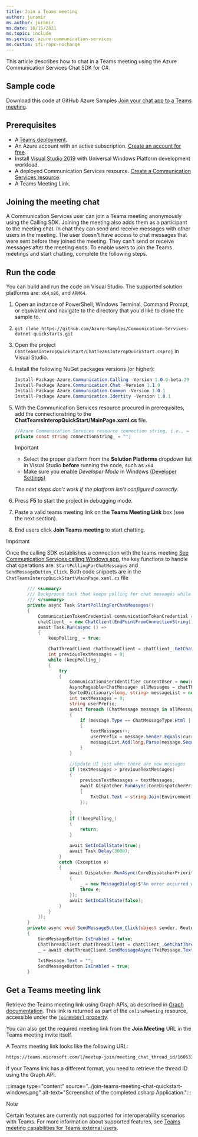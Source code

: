 ```yaml
---
title: Join a Teams meeting
author: juramir
ms.author: juramir
ms.date: 10/15/2021
ms.topic: include
ms.service: azure-communication-services
ms.custom: sfi-ropc-nochange
---
```


This article describes how to chat in a Teams meeting using the Azure Communication Services Chat SDK for C#.

## Sample code

Download this code at GitHub Azure Samples [Join your chat app to a Teams meeting](https://github.com/Azure-Samples/communication-services-dotnet-quickstarts/tree/main/ChatTeamsInteropQuickStart).

## Prerequisites 

* A [Teams deployment](/deployoffice/teams-install). 
* An Azure account with an active subscription. [Create an account for free](https://azure.microsoft.com/pricing/purchase-options/azure-account?cid=msft_learn).  
* Install [Visual Studio 2019](https://visualstudio.microsoft.com/downloads/) with Universal Windows Platform development workload.  
* A deployed Communication Services resource. [Create a Communication Services resource](../../create-communication-resource.md). 
* A Teams Meeting Link.

## Joining the meeting chat 

A Communication Services user can join a Teams meeting anonymously using the Calling SDK. Joining the meeting also adds them as a participant to the meeting chat. In chat they can send and receive messages with other users in the meeting. The user doesn't have access to chat messages that were sent before they joined the meeting. They can't send or receive messages after the meeting ends. To enable users to join the Teams meetings and start chatting, complete the following steps.

## Run the code

You can build and run the code on Visual Studio. The supported solution platforms are: `x64`,`x86`, and `ARM64`. 

1. Open an instance of PowerShell, Windows Terminal, Command Prompt, or equivalent and navigate to the directory that you'd like to clone the sample to.
2. `git clone https://github.com/Azure-Samples/Communication-Services-dotnet-quickstarts.git`
3. Open the project `ChatTeamsInteropQuickStart/ChatTeamsInteropQuickStart.csproj` in Visual Studio.
4. Install the following NuGet packages versions (or higher):

   ``` csharp
   Install-Package Azure.Communication.Calling -Version 1.0.0-beta.29
   Install-Package Azure.Communication.Chat -Version 1.1.0
   Install-Package Azure.Communication.Common -Version 1.0.1
   Install-Package Azure.Communication.Identity -Version 1.0.1

   ```

5. With the Communication Services resource procured in prerequisites, add the connectionstring to the **ChatTeamsInteropQuickStart/MainPage.xaml.cs** file. 

   ``` csharp
   //Azure Communication Services resource connection string, i.e., = "endpoint=https://your-resource.communication.azure.net/;accesskey=your-access-key";
   private const string connectionString_ = "";
   ```

   > [!IMPORTANT]
   > * Select the proper platform from the **Solution Platforms** dropdown list in Visual Studio <b>before</b> running the code, such as `x64`
   > * Make sure you enable *Developer Mode* in Windows [(Developer Settings)](/windows/apps/get-started/enable-your-device-for-development)
   >  
   >  *The next steps don't work if the platform isn't configured correctly.*

6. Press **F5** to start the project in debugging mode.
7. Paste a valid teams meeting link on the **Teams Meeting Link** box (see the next section).
8. End users click **Join Teams meeting** to start chatting.

> [!IMPORTANT]
> Once the calling SDK establishes a connection with the teams meeting [See Communication Services calling Windows app](../../voice-video-calling/getting-started-with-calling.md), the key functions to handle chat operations are: `StartPollingForChatMessages` and `SendMessageButton_Click`. Both code snippets are in the `ChatTeamsInteropQuickStart\MainPage.xaml.cs` file 

```csharp
        /// <summary>
        /// Background task that keeps polling for chat messages while the call connection is established
        /// </summary>
        private async Task StartPollingForChatMessages()
        {
            CommunicationTokenCredential communicationTokenCredential = new(user_token_);
            chatClient_ = new ChatClient(EndPointFromConnectionString(), communicationTokenCredential);
            await Task.Run(async () =>
            {
                keepPolling_ = true;

                ChatThreadClient chatThreadClient = chatClient_.GetChatThreadClient(thread_Id_);
                int previousTextMessages = 0;
                while (keepPolling_)
                {
                    try
                    {
                        CommunicationUserIdentifier currentUser = new(user_Id_);
                        AsyncPageable<ChatMessage> allMessages = chatThreadClient.GetMessagesAsync();
                        SortedDictionary<long, string> messageList = new();
                        int textMessages = 0;
                        string userPrefix;
                        await foreach (ChatMessage message in allMessages)
                        {
                            if (message.Type == ChatMessageType.Html || message.Type == ChatMessageType.Text)
                            {
                                textMessages++;
                                userPrefix = message.Sender.Equals(currentUser) ? "[you]:" : "";
                                messageList.Add(long.Parse(message.SequenceId), $"{userPrefix}{StripHtml(message.Content.Message)}");
                            }
                        }

                        //Update UI just when there are new messages
                        if (textMessages > previousTextMessages)
                        {
                            previousTextMessages = textMessages;
                            await Dispatcher.RunAsync(CoreDispatcherPriority.Normal, () =>
                            {
                                TxtChat.Text = string.Join(Environment.NewLine, messageList.Values.ToList());
                            });

                        }
                        if (!keepPolling_)
                        {
                            return;
                        }

                        await SetInCallState(true);
                        await Task.Delay(3000);
                    }
                    catch (Exception e)
                    {
                        await Dispatcher.RunAsync(CoreDispatcherPriority.Normal, () =>
                        {
                            _ = new MessageDialog($"An error occurred while fetching messages in PollingChatMessagesAsync(). The application will shutdown. Details : {e.Message}").ShowAsync();
                            throw e;
                        });
                        await SetInCallState(false);
                    }
                }
            });
        }
        private async void SendMessageButton_Click(object sender, RoutedEventArgs e)
        {
            SendMessageButton.IsEnabled = false;
            ChatThreadClient chatThreadClient = chatClient_.GetChatThreadClient(thread_Id_);
            _ = await chatThreadClient.SendMessageAsync(TxtMessage.Text);
            
            TxtMessage.Text = "";
            SendMessageButton.IsEnabled = true;
        }
```

## Get a Teams meeting link

Retrieve the Teams meeting link using Graph APIs, as described in [Graph documentation](/graph/api/onlinemeeting-createorget?tabs=http&view=graph-rest-beta&preserve-view=true). This link is returned as part of the `onlineMeeting` resource, accessible under the [`joinWebUrl` property](/graph/api/resources/onlinemeeting?view=graph-rest-beta&preserve-view=true). 

You can also get the required meeting link from the **Join Meeting** URL in the Teams meeting invite itself.

A Teams meeting link looks like the following URL:

   ```html
   https://teams.microsoft.com/l/meetup-join/meeting_chat_thread_id/1606337455313?context=some_context_here`.
   ```

If your Teams link has a different format, you need to retrieve the thread ID using the Graph API.

:::image type="content" source="../join-teams-meeting-chat-quickstart-windows.png" alt-text="Screenshot of the completed csharp Application.":::

> [!NOTE] 
> Certain features are currently not supported for interoperability scenarios with Teams. For more information about supported features, see [Teams meeting capabilities for Teams external users](../../../concepts/interop/guest/capabilities.md).

